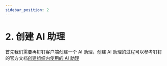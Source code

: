 ```yaml
---
sidebar_position: 2
---
```


# 2. 创建 AI 助理

首先我们需要再钉钉客户端创建一个 AI 助理，创建 AI 助理的过程可以参考钉钉的官方文档[创建组织内使用的 AI 助理](https://open.dingtalk.com/document/ai-dev/create-a-dingtalk-ai-assistant)
